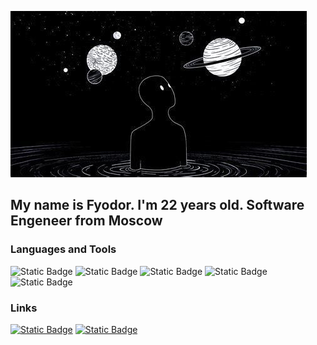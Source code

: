 ![Header](https://github.com/Goodthey/Goodthey/blob/main/assets/fool-moon-night2.jpg)

## My name is Fyodor. I'm 22 years old. Software Engeneer from Moscow

### Languages and Tools

![Static Badge](https://img.shields.io/badge/html5-black?style=for-the-badge&logo=html5&logoColor=%23E34F26)
![Static Badge](https://img.shields.io/badge/css-black?style=for-the-badge&logo=css&logoColor=%23663399&color=black)
![Static Badge](https://img.shields.io/badge/js-black?style=for-the-badge&logo=javascript&logoColor=%23F7DF1E&color=black)
![Static Badge](https://img.shields.io/badge/react-black?style=for-the-badge&logo=react&logoColor=%2361DAFB&color=black)
![Static Badge](https://img.shields.io/badge/git-black?style=for-the-badge&logo=git&logoColor=%F05032&color=black)
### Links

[![Static Badge](https://img.shields.io/badge/telegram-black?style=for-the-badge&logo=telegram&logoColor=%2326A5E4)](https://t.me/.g0odthey)
[![Static Badge](https://img.shields.io/badge/instagram-black?style=for-the-badge&logo=instagram&logoColor=%23FF0069)](https://www.instagram.com/papetin.teo/)
